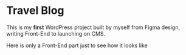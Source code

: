 # Travel Blog
This is my **first** WordPress project built by myself from Figma design, writing Front-End to launching on CMS. 

Here is only a Front-End part just to see how it looks like
